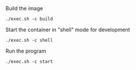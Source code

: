 Build the image
```
./exec.sh -c build
```
Start the container in "shell" mode for development
```
./exec.sh -c shell
```
Run the program
```
./exec.sh -c start
```
